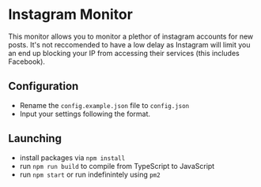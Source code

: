 # Instagram Monitor 
This monitor allows you to monitor a plethor of instagram accounts for new posts. It's not reccomended to have a low delay as Instagram will limit you an end up blocking your IP from accessing their services (this includes Facebook).

## Configuration
* Rename the `config.example.json` file to `config.json`
* Input your settings following the format.

## Launching
* install packages via `npm install`
* run `npm run build` to compile from TypeScript to JavaScript
* run `npm start` or run indefinintely using `pm2`

